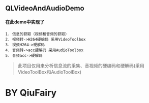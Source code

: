 ## QLVideoAndAudioDemo

#### 在此demo中实现了
```
1. 信息的获取（视频和音频的获取）
2. 视频转->H264硬编码 采用VideoToolbox
3. 视频H264->硬解码
4. 音频转->acc硬编码 采用AudioToolbox
5. 音频acc->硬解码
```

> 此项目仅用来分析信息流的采集、音视频的硬编码和硬解码(采用VideoToolBox和AudioToolBox)

# BY QiuFairy 




